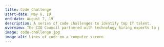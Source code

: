 ```yaml
---
title: Code Challenge
start-date: May 6, 19
end-date: August 7, 19
description: A series of code challenges to identify top IT talent.
overview: The CIO Council partnered with technology hiring experts to pilot the first interagency code challenge. Challenges ran in the summer of 2019.
image: code-challenge.jpg
image-alt: Lines of code on a computer screen
---
```

